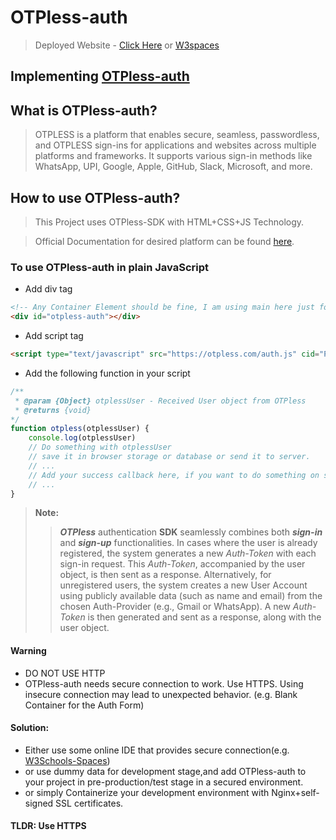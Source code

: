 # OTPless-auth

> Deployed Website - [Click Here](https://otpless-auth.pages.dev/) or [W3spaces](https://otpless-bane.w3spaces.com/)

## Implementing [OTPless-auth](https://otpless.com/)

## What is OTPless-auth?

> OTPLESS is a platform that enables secure, seamless, passwordless, and OTPLESS sign-ins for applications and websites across multiple platforms and frameworks. It supports various sign-in methods like WhatsApp, UPI, Google, Apple, GitHub, Slack, Microsoft, and more.

## How to use OTPless-auth?

> This Project uses OTPless-SDK with HTML+CSS+JS Technology.

> Official Documentation for desired platform can be found [here](https://otpless.com/platforms).

### To use OTPless-auth in plain JavaScript

- Add div tag

```HTML
<!-- Any Container Element should be fine, I am using main here just for semantic purpose  -->
<div id="otpless-auth"></div>
```

- Add script tag

```HTML
<script type="text/javascript" src="https://otpless.com/auth.js" cid="PSNMYE48LDJMC5SN2I4UTOD9S9QP4L4P"></script>
```

- Add the following function in your script

```js
/**
 * @param {Object} otplessUser - Received User object from OTPless
 * @returns {void}
*/
function otpless(otplessUser) {
    console.log(otplessUser)
    // Do something with otplessUser
    // save it in browser storage or database or send it to server.
    // ...
    // Add your success callback here, if you want to do something on successful authentication
    // ...
}
```

>**Note:**
>> ***OTPless*** authentication **SDK** seamlessly combines both ***sign-in*** and ***sign-up*** functionalities. In cases where the user is already registered, the system generates a new *Auth-Token* with each sign-in request. This *Auth-Token*, accompanied by the user object, is then sent as a response. Alternatively, for unregistered users, the system creates a new User Account using publicly available data (such as name and email) from the chosen Auth-Provider (e.g., Gmail or WhatsApp). A new *Auth-Token* is then generated and sent as a response, along with the user object.

#### Warning

- DO NOT USE HTTP
- OTPless-auth needs secure connection to work. Use HTTPS.
Using insecure connection may lead to unexpected behavior. (e.g. Blank Container for the Auth Form)

#### Solution:

- Either use some online IDE that provides secure connection(e.g. [W3Schools-Spaces](https://spaces.w3schools.com/space/))
- or use dummy data for development stage,and add OTPless-auth to your project in pre-production/test stage in a secured environment.
- or simply Containerize your development environment with Nginx+self-signed SSL certificates.

#### TLDR: Use HTTPS
